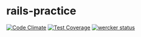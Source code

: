 # rails-practice

[![Code Climate](https://codeclimate.com/github/twingo-b/rails-practice/badges/gpa.svg)](https://codeclimate.com/github/twingo-b/rails-practice) [![Test Coverage](https://codeclimate.com/github/twingo-b/rails-practice/badges/coverage.svg)](https://codeclimate.com/github/twingo-b/rails-practice/coverage) [![wercker status](https://app.wercker.com/status/4b21481ab2c04b61ed9e05258d6e709e/s "wercker status")](https://app.wercker.com/project/bykey/4b21481ab2c04b61ed9e05258d6e709e)